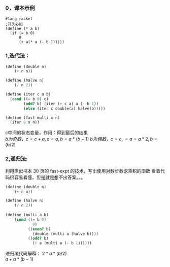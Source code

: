 ### 0，课本示例
```
#lang racket
;开头必加
(define (* a b)
  (if (= b 0)
      0
      (+ a(* a (- b 1)))))
```


### 1,迭代法：

```Scheme
(define (double n)
    (+ n n))

(define (halve n)
    (/ n 2))

(define (iter c a b)
  (cond ((= b 0) c)
        (odd? b) (iter (+ c a) a (- b 1))
        (else (iter c double(a) halve(b)))))

(define (fast-multi x n)
  (iter 0 x n))
```

c中间的状态变量，作用：得到最后的结果<br>
$b为奇数，c=c+a,a=a,b=a*(b-1)$
$b为偶数，c=c,=a=a*2,b=(b/2)$

### 2,递归法:
利用类似书本 30 页的 fast-expt 的技术，写出使用对数步数求乘积的函数
看着代码很容易看懂，但是就是想不出答案。。。
```Scheme
(define (double n)
    (+ n n))

(define (halve n)
    (/ n 2))
    
(define (multi a b)
    (cond ((= b 0)
            0)
          ((even? b)
            (double (multi a (halve b))))
          ((odd? b)
            (+ a (multi a (- b 1))))))
```

递归法代码解释：
$2*a*(b/2)$<br>
$a+a*(b-1)$
